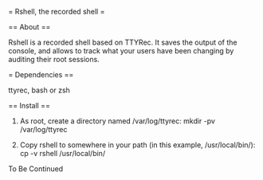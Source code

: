 = Rshell, the recorded shell =

== About ==

Rshell is a recorded shell based on TTYRec. It saves the output of the console,
and allows to track what your users have been changing by auditing their root
sessions.

= Dependencies ==

ttyrec, bash or zsh

== Install ==

1. As root, create a directory named /var/log/ttyrec:
    mkdir -pv /var/log/ttyrec

2. Copy rshell to somewhere in your path (in this example, /usr/local/bin/):
    cp -v rshell /usr/local/bin/

To Be Continued
